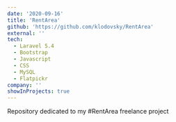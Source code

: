```yaml
---
date: '2020-09-16'
title: 'RentArea'
github: 'https://github.com/klodovsky/RentArea'
external: ''
tech:
  - Laravel 5.4 
  - Bootstrap
  - Javascript
  - CSS
  - MySQL
  - Flatpickr 
company: ''
showInProjects: true
---
```


Repository dedicated to my #RentArea freelance project
